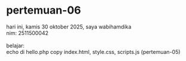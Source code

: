 # pertemuan-06

hari ini, kamis 30 oktober 2025,
saya wabihamdika<br>
nim:  2511500042<br>
<br>
belajar:<br>
<oi>
  <Ii>echo di hello.php<Ii>
  <Ii>copy index.html, style.css, scripts.js (pertemuan-05)</Ii>
    </oi>